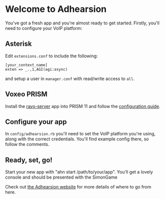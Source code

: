 # Welcome to Adhearsion

You've got a fresh app and you're almost ready to get started. Firstly, you'll need to configure your VoIP platform:

## Asterisk

Edit `extensions.conf` to include the following:

```
[your_context_name]
exten => _.,1,AGI(agi:async)
```

and setup a user in `manager.conf` with read/write access to `all`.

## Voxeo PRISM

Install the [rayo-server](https://github.com/rayo/rayo-server) app into PRISM 11 and follow the [configuration guide](https://github.com/rayo/rayo-server/wiki/Single-node-and-cluster-configuration-reference).

## Configure your app

In `config/adhearsion.rb` you'll need to set the VoIP platform you're using, along with the correct credentials. You'll find example config there, so follow the comments.

## Ready, set, go!

Start your new app with "ahn start /path/to/your/app". You'll get a lovely console and should be presented with the SimonGame

Check out [the Adhearsion website](http://adhearsion.com) for more details of where to go from here.
